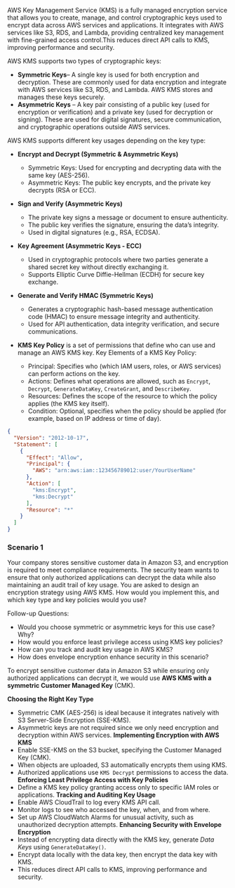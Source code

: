 AWS Key Management Service (KMS) is a fully managed encryption service that allows you to create, manage, and control cryptographic keys used to encrypt data across AWS services and applications. It integrates with AWS services like S3, RDS, and Lambda, providing centralized key management with fine-grained access control.This reduces direct API calls to KMS, improving performance and security.

AWS KMS supports two types of cryptographic keys:
- **Symmetric Keys**– A single key is used for both encryption and decryption. These are commonly used for data encryption and integrate with AWS services like S3, RDS, and Lambda. AWS KMS stores and manages these keys securely.
- **Asymmetric Keys** – A key pair consisting of a public key (used for encryption or verification) and a private key (used for decryption or signing). These are used for digital signatures, secure communication, and cryptographic operations outside AWS services.

AWS KMS supports different key usages depending on the key type:
- **Encrypt and Decrypt (Symmetric & Asymmetric Keys)**
  - Symmetric Keys: Used for encrypting and decrypting data with the same key (AES-256).
  - Asymmetric Keys: The public key encrypts, and the private key decrypts (RSA or ECC).
    
- **Sign and Verify (Asymmetric Keys)**
  - The private key signs a message or document to ensure authenticity.
  - The public key verifies the signature, ensuring the data’s integrity.
  - Used in digital signatures (e.g., RSA, ECDSA).
    
- **Key Agreement (Asymmetric Keys - ECC)**
  - Used in cryptographic protocols where two parties generate a shared secret key without directly exchanging it.
  - Supports Elliptic Curve Diffie-Hellman (ECDH) for secure key exchange.
    
- **Generate and Verify HMAC (Symmetric Keys)**
  - Generates a cryptographic hash-based message authentication code (HMAC) to ensure message integrity and authenticity.
  - Used for API authentication, data integrity verification, and secure communications.

- **KMS Key Policy** is a set of permissions that define who can use and manage an AWS KMS key. Key Elements of a KMS Key Policy:
  - Principal: Specifies who (which IAM users, roles, or AWS services) can perform actions on the key.
  - Actions: Defines what operations are allowed, such as `Encrypt`, `Decrypt`, `GenerateDataKey`, `CreateGrant`, and `DescribeKey`.
  - Resources: Defines the scope of the resource to which the policy applies (the KMS key itself).
  - Condition: Optional, specifies when the policy should be applied (for example, based on IP address or time of day).
```json
{
  "Version": "2012-10-17",
  "Statement": [
    {
      "Effect": "Allow",
      "Principal": {
        "AWS": "arn:aws:iam::123456789012:user/YourUserName"
      },
      "Action": [
        "kms:Encrypt",
        "kms:Decrypt"
      ],
      "Resource": "*"
    }
  ]
}
```

### Scenario 1 ###
Your company stores sensitive customer data in Amazon S3, and encryption is required to meet compliance requirements. The security team wants to ensure that only authorized applications can decrypt the data while also maintaining an audit trail of key usage.
You are asked to design an encryption strategy using AWS KMS. How would you implement this, and which key type and key policies would you use?

Follow-up Questions:
- Would you choose symmetric or asymmetric keys for this use case? Why?
- How would you enforce least privilege access using KMS key policies?
- How can you track and audit key usage in AWS KMS?
- How does envelope encryption enhance security in this scenario?

To encrypt sensitive customer data in Amazon S3 while ensuring only authorized applications can decrypt it, we would use **AWS KMS with a symmetric Customer Managed Key** (CMK).

**Choosing the Right Key Type**
- Symmetric CMK (AES-256) is ideal because it integrates natively with S3 Server-Side Encryption (SSE-KMS).
- Asymmetric keys are not required since we only need encryption and decryption within AWS services.
**Implementing Encryption with AWS KMS**
- Enable SSE-KMS on the S3 bucket, specifying the Customer Managed Key (CMK).
- When objects are uploaded, S3 automatically encrypts them using KMS.
- Authorized applications use `KMS Decrypt` permissions to access the data.
**Enforcing Least Privilege Access with Key Policies**
- Define a KMS key policy granting access only to specific IAM roles or applications.
**Tracking and Auditing Key Usage**
- Enable AWS CloudTrail to log every KMS API call.
- Monitor logs to see who accessed the key, when, and from where.
- Set up AWS CloudWatch Alarms for unusual activity, such as unauthorized decryption attempts.
**Enhancing Security with Envelope Encryption**
- Instead of encrypting data directly with the KMS key, generate *Data Keys* using `GenerateDataKey()`.
- Encrypt data locally with the data key, then encrypt the data key with KMS.
- This reduces direct API calls to KMS, improving performance and security.

